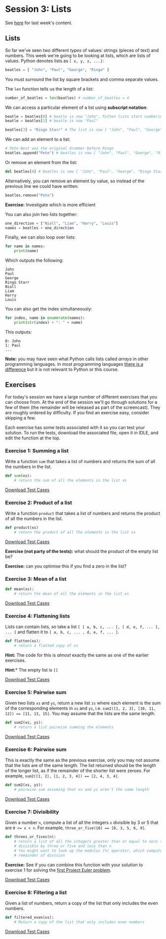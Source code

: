 # Session 3: Lists

See [here][s2notes] for last week's content.

[s2notes]: https://github.com/oxcompsoc/learntocode/tree/master/session2

## Lists

So far we've seen two different *types* of values: strings (pieces of text) and
numbers. This week we're going to be looking at lists, which are lists of
values. Python denotes lists as `[ x, y, z, ...]`:

```python
beatles = [ "John", "Paul", "George", "Ringo" ]
```

You must surround the list by square brackets and comma separate values.

The `len` function tells us the length of a list:

```python
number_of_beatles = len(beatles) # number_of_beatles = 4
```

We can access a particular element of a list using **subscript notation**:

```python
beatle = beatles[0] # beatle is now "John", Python lists start numbering at 0
beatle = beatles[1] # beatle is now "Paul"

beatles[3] = "Ringo Starr" # The list is now [ "John", "Paul", "George", "Ringo Starr" ]
```

We can add an element to a list:

```python
# Pete Best was the original drummer before Ringo
beatles.append("Pete") # beatles is now [ "John", "Paul", "George", "Ringo Starr", "Pete"]
```

Or remove an element from the list:

```python
del beatles[4] # beatles is now [ "John", "Paul", "George", "Ringo Starr" ]
```

Alternatively, you can remove an element by value, so instead of the previous
line we could have written:

```python
beatles.remove("Pete")
```

**Exercise:** Investigate which is more efficient

You can also join two lists together:

```python
one_direction = ["Niall", "Liam", "Harry", "Louis"]
names = beatles + one_direction
```

Finally, we can also loop over lists:

```python
for name in names:
    print(name)
```

Which outputs the following:

```
John
Paul
George
Ringo Starr
Niall
Liam
Harry
Louis
```

You can also get the index simultaneously:

```python
for index, name in enumerate(names): 
    print(str(index) + ": " + name)
```

This outputs:

```
0: John
1: Paul
...
```

**Note:** you may have seen what Python calls lists called *arrays* in other
programming languages. In most programming languages [there is a
difference][listvsarray] but it is not relevant to Python or this course.

[listvsarray]: https://www.quora.com/What-is-the-difference-between-an-array-a-list-and-a-linked-list/answer/Gregory-Schoenmakers?share=ccf41042&srid=RsVE

## Exercises

For today's session we have a large number of different exercises that you can
choose from. At the end of the session we'll go through solutions for a few of
them (the remainder will be released as part of the screencast). They are
roughly ordered by difficulty. If you find an exercise easy, consider skipping
a few.

Each exercise has some tests associated with it so you can test your solution.
To run the tests, download the associated file, open it in IDLE, and edit the
function at the top.

### Exercise 1: Summing a list

Write a function `sum` that takes a list of numbers and returns the sum of all
the numbers in the list.

```python
def sum(xs):
    # return the sum of all the elements in the list xs
```

[Download Test Cases][exercise1]

### Exercise 2: Product of a list

Write a function `product` that takes a list of numbers and returns the product of all the numbers in the list.

```python
def product(xs)
    # return the product of all the elements in the list xs
```

[Download Test Cases][exercise2]

**Exercise (not party of the tests):** what should the product of the empty list be?

**Exercise:** can you optimise this if you find a zero in the list?

### Exercise 3: Mean of a list

```python
def mean(xs):
    # return the mean of all the elements in the list xs
```

[Download Test Cases][exercise3]


### Exercise 4: Flattening lists

Lists can contain lists, so take a list `[ [ a, b, c, ... ], [ d, e, f, ... ],
... ]` and flatten it to `[ a, b, c, ... , d, e, f, ... ]`.

```python
def flatten(xs):
    # return a flatted copy of xs
```

**Hint:** The code for this is *almost* exactly the same as one of the earlier exercises.

**Hint:*** The empty list is `[]`

[Download Test Cases][exercise4]

### Exercise 5: Pairwise sum

Given two lists `xs` and `ys`, return a new list `zs` where each element is the
sum of the corresponding elements in `xs` and `ys`, i.e. `sum2([1, 2, 3], [10,
11, 12]) == [11, 13, 15]`. You may assume that the lists are the same length.

```python
def sum2(xs, ys):
    # return a list pairwise summing the elements
```

[Download Test Cases][exercise5]

### Exercise 6: Pairwise sum

This is exactly the same as the previous exercise, only you may not assume that
the lists are of the same length. The list returned should be the length of the
longer list, as if the remainder of the shorter list were zeroes. For example,
`sum2([1, 2], [1, 2, 3, 4]) == [2, 4, 3, 4]`.

```python
def sum2(xs, ys):
	# pairwise sum assuming that xs and ys aren't the same length
```

[Download Test Cases][exercise6]

### Exercise 7: Divisibility

Given a number `n`, compute a list of all the integers `x` divisible by 3 or 5
that are `0 <= x < n`. For example, `three_or_five(10) == [0, 3, 5, 6, 9]`.

```python
def threes_or_fives(n):
	# return a list of all the integers greater than or equal to zero that are
	# divisible by three or five and less than n
	# You might want to look up the modulus (%) operator, which computes the
	# remainder of division
```

**Exercise:** See if you can combine this function with your solution to exercise 1 for solving the [first Project Euler problem][euler1].

[euler1]: https://projecteuler.net/problem=1

[Download Test Cases][exercise7]

### Exercise 8: Filtering a list

Given a list of numbers, return a copy of the list that only includes the even
numbers.

```python
def filtered_even(xs):
	# Return a copy of the list that only includes even numbers
```

[Download Test Cases][exercise8]

[exercise1]: https://raw.githubusercontent.com/oxcompsoc/learntocode/master/session3/exercise1.py
[exercise2]: https://raw.githubusercontent.com/oxcompsoc/learntocode/master/session3/exercise2.py
[exercise3]: https://raw.githubusercontent.com/oxcompsoc/learntocode/master/session3/exercise3.py
[exercise4]: https://raw.githubusercontent.com/oxcompsoc/learntocode/master/session3/exercise4.py
[exercise5]: https://raw.githubusercontent.com/oxcompsoc/learntocode/master/session3/exercise5.py
[exercise6]: https://raw.githubusercontent.com/oxcompsoc/learntocode/master/session3/exercise6.py
[exercise7]: https://raw.githubusercontent.com/oxcompsoc/learntocode/master/session3/exercise7.py
[exercise8]: https://raw.githubusercontent.com/oxcompsoc/learntocode/master/session3/exercise8.py
